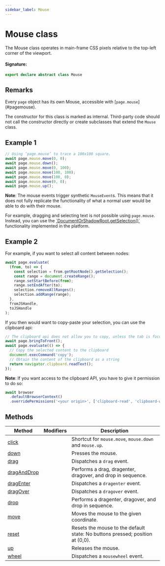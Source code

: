 ```yaml
---
sidebar_label: Mouse
---
```


# Mouse class

The Mouse class operates in main-frame CSS pixels relative to the top-left corner of the viewport.

#### Signature:

```typescript
export declare abstract class Mouse
```

## Remarks

Every `page` object has its own Mouse, accessible with \[`page.mouse`\](\#pagemouse).

The constructor for this class is marked as internal. Third-party code should not call the constructor directly or create subclasses that extend the `Mouse` class.

## Example 1

```ts
// Using ‘page.mouse’ to trace a 100x100 square.
await page.mouse.move(0, 0);
await page.mouse.down();
await page.mouse.move(0, 100);
await page.mouse.move(100, 100);
await page.mouse.move(100, 0);
await page.mouse.move(0, 0);
await page.mouse.up();
```

**Note**: The mouse events trigger synthetic `MouseEvent`s. This means that it does not fully replicate the functionality of what a normal user would be able to do with their mouse.

For example, dragging and selecting text is not possible using `page.mouse`. Instead, you can use the [\`DocumentOrShadowRoot.getSelection()\`](https://developer.mozilla.org/en-US/docs/Web/API/DocumentOrShadowRoot/getSelection) functionality implemented in the platform.

## Example 2

For example, if you want to select all content between nodes:

```ts
await page.evaluate(
  (from, to) => {
    const selection = from.getRootNode().getSelection();
    const range = document.createRange();
    range.setStartBefore(from);
    range.setEndAfter(to);
    selection.removeAllRanges();
    selection.addRange(range);
  },
  fromJSHandle,
  toJSHandle
);
```

If you then would want to copy-paste your selection, you can use the clipboard api:

```ts
// The clipboard api does not allow you to copy, unless the tab is focused.
await page.bringToFront();
await page.evaluate(() => {
  // Copy the selected content to the clipboard
  document.execCommand('copy');
  // Obtain the content of the clipboard as a string
  return navigator.clipboard.readText();
});
```

**Note**: If you want access to the clipboard API, you have to give it permission to do so:

```ts
await browser
  .defaultBrowserContext()
  .overridePermissions('<your origin>', ['clipboard-read', 'clipboard-write']);
```

## Methods

| Method                                          | Modifiers | Description                                                                              |
| ----------------------------------------------- | --------- | ---------------------------------------------------------------------------------------- |
| [click](./puppeteer.mouse.click.md)             |           | Shortcut for <code>mouse.move</code>, <code>mouse.down</code> and <code>mouse.up</code>. |
| [down](./puppeteer.mouse.down.md)               |           | Presses the mouse.                                                                       |
| [drag](./puppeteer.mouse.drag.md)               |           | Dispatches a <code>drag</code> event.                                                    |
| [dragAndDrop](./puppeteer.mouse.draganddrop.md) |           | Performs a drag, dragenter, dragover, and drop in sequence.                              |
| [dragEnter](./puppeteer.mouse.dragenter.md)     |           | Dispatches a <code>dragenter</code> event.                                               |
| [dragOver](./puppeteer.mouse.dragover.md)       |           | Dispatches a <code>dragover</code> event.                                                |
| [drop](./puppeteer.mouse.drop.md)               |           | Performs a dragenter, dragover, and drop in sequence.                                    |
| [move](./puppeteer.mouse.move.md)               |           | Moves the mouse to the given coordinate.                                                 |
| [reset](./puppeteer.mouse.reset.md)             |           | Resets the mouse to the default state: No buttons pressed; position at (0,0).            |
| [up](./puppeteer.mouse.up.md)                   |           | Releases the mouse.                                                                      |
| [wheel](./puppeteer.mouse.wheel.md)             |           | Dispatches a <code>mousewheel</code> event.                                              |
